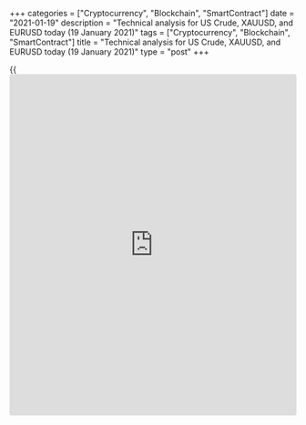 +++
categories = ["Cryptocurrency", "Blockchain", "SmartContract"]
date = "2021-01-19"
description = "Technical analysis for US Crude, XAUUSD, and EURUSD today (19 January 2021)"
tags = ["Cryptocurrency", "Blockchain", "SmartContract"]
title = "Technical analysis for US Crude, XAUUSD, and EURUSD today (19 January 2021)"
type = "post"
+++

{{<iframe id="large-banner" src="https://www.bounty.group/#slide=26.0" width="100%" height="600" scrolling="no" style="border: 0px solid rgb(216, 221, 230); border-radius: 3px;">}}

2021-01-19

2021-01-19

Short-term forecast for oil, gold, and EURUSD for 19.01.2021Alex
Rodionov

I welcome my fellow traders! I have made a price forecast for US Crude,
XAUUSD, and EURUSD using a combination of margin zones methodology and
technical analysis. Based on the market analysis, I suggest entry
signals for intraday traders.

Euro broke out key support of medium-term uptrend

The article covers the following subjects:

## Oil price forecast for today: USCrude analysis

Oil is trying to consolidate below the local low of last week at 52.27
in the medium-term chart. If the bears succeed, then a pattern to work
in correction with the target at the trend key support [49.39 - 48.94]
will be formed.

The short-term impulse is up. Now the price is trading in the
correction. The target of the correction is the Intermediary Zone test
[51.66 - 51.43]. After the IZ test, look at the traders' reaction. If a
buy pattern forms, then buy oil with a target at the January 13's high.

While the corrective model is developing, look for short trades with the
target in the Intermediary Zone [51.66 - 51.43]. Additional Zone [53.04
- 52.93] is the nearest resistance to enter sell trades.

### [USCrude][1] trading ideas for today:

  1. Sell according to the pattern in Additional Zone [53.04 - 52.93]. TakeProfit: 51.84, Intermediary Zone [51.66 - 51.43]. StopLoss: according to the pattern rules.

  2. Buy according to the pattern in Intermediary Zone [51.66 - 51.43]. TakeProfit: 53.88. StopLoss: according to the pattern rules.

* * *

## Gold price forecast for today: XAUUSD analysis

Gold price continues to trade in the accumulation zone [1859 - 1816].
The medium-term trend is up, according to the margin zones.

For a buy signal to appear, the resistance of 1859 should be broken out.
To form a sell signal, the price should be fixed below the level of
1816.

The gold local trend is down. After last Friday's sharp drop, the price
is currently trading in the correction with the target in the
Intermediary Zone test [1857 - 1852].

After the resistance test, focus on finding a sell pattern. If it is
formed, sell the precious metal with the target at yesterday's low.

If the price breaks out Intermediary Zone and consolidates above at the
US session, the short-term trend will reverse up. In this case, enter
gold purchases with a target at the upper Target Zone [1912 - 1902]
starting from the next trading day.

### [XAUUSD][2] trading ideas for today:

Open medium-term buy positions according to the pattern [1859.2 -
1816.9]. TakeProfit: Target Zone 2 [2005.8 - 1994.3]. StopLoss:
according to the pattern rules.

* * *

## Euro/Dollar forecast for today: EURUSD analysis

Euro broke out key support of medium-term uptrend. Therefore, the trend
has reversed down. Look for sales with the target at the lower Target
Zone 2 [1.1981 - 1.1962]. The border of the new trend moves to the zone
of [1.2229 - 1.2213].

Let's take a look at the short-term trend in the EURUSD pair. It is
down. Now the price is in correction and is testing the strong
resistance of Additional Zone [1.2097 - 1.2093]. Enter sales according
to the pattern in the resistance with the target at yesterday's low.

The second zone to enter sell trades is the trend border [1.2141 -
1.2133].

There are no signals to buy the euro according to the methodology.

### [EURUSD][3] trading ideas for today:

  1. Sell according to the pattern in Additional Zone [1.2097 - 1.2093]. TakeProfit: 1.2055. StopLoss: according to the pattern rules.

  2. Sell according to the pattern in Intermediary Zone [1.2141 - 1.2133]. TakeProfit: 1.2055. StopLoss: according to the pattern rules.

* * *

P.S. Did you like my article? Share it in social networks: it will be
the best “thank you" :)

Ask me questions and comment below. I’ll be glad to answer your
questions and give necessary explanations.

 **Useful links:**

  * I recommend trying to trade with a reliable broker [here][4]. The system allows you to trade by yourself or copy successful traders from all across the globe.
  * Use my promo-code BLOG for getting deposit bonus 50% on LiteForex platform. Just enter this code in the appropriate field while [depositing][5] your trading account.
  * Telegram chat for traders: <t.me/liteforexengchat>. We are sharing the signals and trading experience
  * Telegram channel with high-quality analytics, Forex reviews, training articles, and other useful things for traders <t.me/liteforex>

## Price chart of EURUSD in real time mode

The content of this article reflects the author’s opinion and does not
necessarily reflect the official position of LiteForex. The material
published on this page is provided for informational purposes only and
should not be considered as the provision of investment advice for the
purposes of Directive 2004/39/EC.

Rate this article:

{{value}}

( {{count}} {{title}} )

   1. my.liteforex.com/trading?type=oil
   2. my.liteforex.com/trading/chart?symbol=XAUUSD&returnUrl=true
   3. my.liteforex.com/trading/chart?symbol=EURUSD&returnUrl=true
   4. my.liteforex.com/?category=analysts-opinions&slug=short-term-forecast-for-oil-gold-and-eurusd-for-19012021&openPopup=%2Fregistration%2Fpopup&utm_source=blog&utm_medium=article&utm_campaign=bonus
   5. my.liteforex.com/deposit/?category=analysts-opinions&slug=short-term-forecast-for-oil-gold-and-eurusd-for-19012021&promo_code=BLOG&utm_source=blog&utm_medium=article&utm_campaign=bonus
